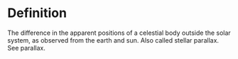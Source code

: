 # Definition

The difference in the apparent positions of a celestial body outside the
solar system, as observed from the earth and sun. Also called stellar
parallax. See parallax.
